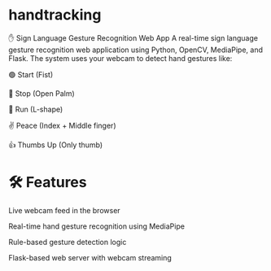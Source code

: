 # handtracking
✋ Sign Language Gesture Recognition Web App
A real-time sign language gesture recognition web application using Python, OpenCV, MediaPipe, and Flask. The system uses your webcam to detect hand gestures like:

🟢 Start (Fist)

🔴 Stop (Open Palm)

🏃 Run (L-shape)

✌️ Peace (Index + Middle finger)

👍 Thumbs Up (Only thumb)

# 🛠 Features
Live webcam feed in the browser

Real-time hand gesture recognition using MediaPipe

Rule-based gesture detection logic

Flask-based web server with webcam streaming
